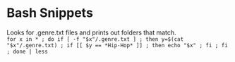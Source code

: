 # Bash Snippets

Looks for .genre.txt files and prints out folders that match.  
`for x in * ; do if [ -f "$x"/.genre.txt ] ; then y=$(cat "$x"/.genre.txt) ; if [[ $y == *Hip-Hop* ]] ; then echo "$x" ; fi ; fi ; done | less`  

